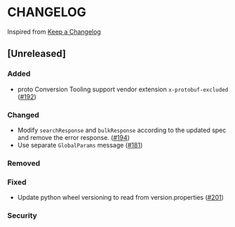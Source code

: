 # CHANGELOG

Inspired from [Keep a Changelog](https://keepachangelog.com/en/1.0.0/)

## [Unreleased]
### Added
- proto Conversion Tooling support vendor extension `x-protobuf-excluded` ([#192](https://github.com/opensearch-project/opensearch-protobufs/pull/192))

### Changed
- Modify `searchResponse` and `bulkResponse` according to the updated spec and remove the error response. ([#194](https://github.com/opensearch-project/opensearch-protobufs/pull/194))
- Use separate `GlobalParams` message ([#181](https://github.com/opensearch-project/opensearch-protobufs/pull/181))

### Removed

### Fixed
- Update python wheel versioning to read from version.properties ([#201](https://github.com/opensearch-project/opensearch-protobufs/pull/201))

### Security
